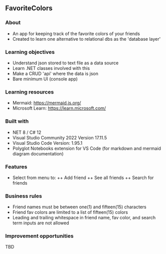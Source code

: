 ## FavoriteColors
### About
+ An app for keeping track of the favorite colors of your friends
+ Created to learn one alternative to relational dbs as the 'database layer'
### Learning objectives
+ Understand json stored to text file as a data source
+ Learn .NET classes involved with this
+ Make a CRUD 'api' where the data is json
+ Bare minimum UI (console app)
### Learning resources
+ Mermaid: https://mermaid.js.org/
+ Microsoft Learn: https://learn.microsoft.com/
### Built with
+ NET 8 / C# 12
+ Visual Studio Community 2022 Version 17.11.5
+ Visual Studio Code Version: 1.95.1
+ Polyglot Notebooks extension for VS Code (for markdown and mermaid diagram documentation)
### Features
+ Select from menu to:
++ Add friend
++ See all friends
++ Search for friends
### Business rules
+ Friend names must be between one(1) and fifteen(15) characters
+ Friend fav colors are limited to a list of fifteen(15) colors
+ Leading and trailing whitespace in friend name, fav color, and search term inputs are not allowed
### Improvement opportunities
TBD
